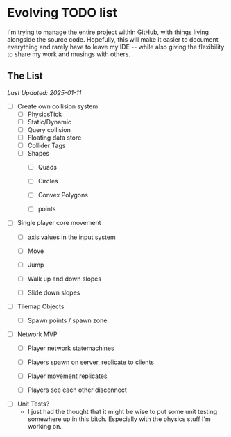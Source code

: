 # Evolving TODO list

I'm trying to manage the entire project within GitHub, with things living alongside the source code. 
Hopefully, this will make it easier to document everything and rarely have to leave my IDE -- while also giving the flexibility
to share my work and musings with others.

## The List
<i>Last Updated: 2025-01-11</i>

- [ ] Create own collision system
  - [ ] PhysicsTick
  - [ ] Static/Dynamic
  - [ ] Query collision
  - [ ] Floating data store
  - [ ] Collider Tags
  - [ ] Shapes
    - [ ] Quads
    - [ ] Circles
    - [ ] Convex Polygons
    - [ ] points
   
   
- [ ] Single player core movement
  - [ ] axis values in the input system
  - [ ] Move
  - [ ] Jump
  - [ ] Walk up and down slopes
  - [ ] Slide down slopes
   
   
- [ ] Tilemap Objects
  - [ ] Spawn points / spawn zone
   
   
- [ ] Network MVP
  - [ ] Player network statemachines 
  - [ ] Players spawn on server, replicate to clients
  - [ ] Player movement replicates
  - [ ] Players see each other disconnect
   
   
- [ ] Unit Tests?
  - I just had the thought that it might be wise to put some unit testing somewhere
  up in this bitch. Especially with the physics stuff I'm working on.
